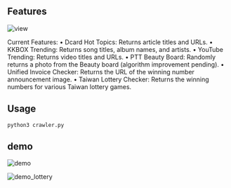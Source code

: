 ## Features

![view](https://i.imgur.com/SahBxxO.png)

Current Features:
	•	Dcard Hot Topics: Returns article titles and URLs.
	•	KKBOX Trending: Returns song titles, album names, and artists.
	•	YouTube Trending: Returns video titles and URLs.
	•	PTT Beauty Board: Randomly returns a photo from the Beauty board (algorithm improvement pending).
	•	Unified Invoice Checker: Returns the URL of the winning number announcement image.
	•	Taiwan Lottery Checker: Returns the winning numbers for various Taiwan lottery games.

## Usage

`python3 crawler.py`

## demo

![demo](https://i.imgur.com/Du3aQe3.png)

![demo_lottery](https://i.imgur.com/iayRxpV.png)

